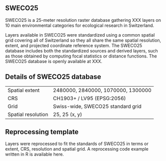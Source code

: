 ## SWECO25

SWECO25 is a 25-meter resolution raster database gathering XXX layers on 10 main environmental categories for ecological research in Switzerland. 

Layers available in SWECO25 were standardized using a common spatial grid covering all of Switzerland so they all share the same spatial resolution, extent, and projected coordinate reference system. The SWECO25 database includes both the standardized sources and derived layers, such as those obtained by computing focal statistics or distance functions. The SWECO25 database is openly available at XXX.

## Details of SWECO25 database

|                    |                                        |
| ------------------ | -------------------------------------- |
| Spatial extent     | 2480000, 2840000, 1070000, 1300000     |
| CRS                | CH1903+ / LV95 (EPSG:2056)             |
| Grid               | Swiss-wide, SWECO25 standard grid      |
| Spatial resolution | 25, 25  (x, y)                         |

## Reprocessing template 

Layers were reprocessed to fit the standards of SWECO25 in terms or extent, CRS, resolution and spatial grid. 
A reprocessing code example written in R is available here. 


